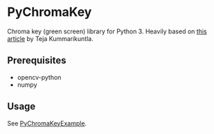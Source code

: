 # PyChromaKey
Chroma key (green screen) library for Python 3. Heavily based on 
[this article](https://medium.com/fnplus/blue-or-green-screen-effect-with-open-cv-chroma-keying-94d4a6ab2743) 
by Teja Kummarikuntla.

## Prerequisites
* opencv-python
* numpy

## Usage
See [PyChromaKeyExample](https://github.com/erikm6872/PyChromaKeyExample).
